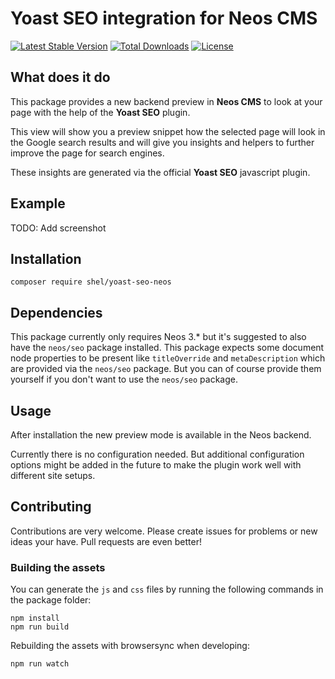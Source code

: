 # Yoast SEO integration for Neos CMS

[![Latest Stable Version](https://poser.pugx.org/shel/yoast-seo-neos/v/stable)](https://packagist.org/packages/shel/yoast-seo-neos)
[![Total Downloads](https://poser.pugx.org/shel/yoast-seo-neos/downloads)](https://packagist.org/packages/shel/yoast-seo-neos)
[![License](https://poser.pugx.org/shel/yoast-seo-neos/license)](https://packagist.org/packages/shel/yoast-seo-neos)

## What does it do

This package provides a new backend preview in **Neos CMS** to look at your page with the help of the **Yoast SEO** plugin.

This view will show you a preview snippet how the selected page will look in the Google search results
and will give you insights and helpers to further improve the page for search engines.

These insights are generated via the official **Yoast SEO** javascript plugin.

## Example

TODO: Add screenshot 

## Installation

    composer require shel/yoast-seo-neos
    
## Dependencies

This package currently only requires Neos 3.* but it's suggested to also have the `neos/seo` package installed.
This package expects some document node properties to be present like `titleOverride` and `metaDescription` which
are provided via the `neos/seo` package. But you can of course provide them yourself if you don't want to use
the `neos/seo` package.

## Usage

After installation the new preview mode is available in the Neos backend.

Currently there is no configuration needed. But additional configuration options
might be added in the future to make the plugin work well with different site setups.  

## Contributing

Contributions are very welcome. 
Please create issues for problems or new ideas your have.
Pull requests are even better!

### Building the assets

You can generate the `js` and `css` files by running the following commands in the package folder:

    npm install
    npm run build
    
Rebuilding the assets with browsersync when developing:

    npm run watch
